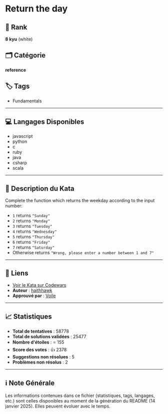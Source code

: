 # Return the day 

## 🏅 Rank
**8 kyu** (white)

## 🗂️ Catégorie
**reference**

## 🏷️ Tags
- Fundamentals

---

## 💻 Langages Disponibles
- javascript
- python
- c
- ruby
- java
- csharp
- scala

---

## 📜 Description du Kata

Complete the function which returns the weekday according to the input number:

* `1` returns `"Sunday"`
* `2` returns `"Monday"`
* `3` returns `"Tuesday"`
* `4` returns `"Wednesday"`
* `5` returns `"Thursday"`
* `6` returns `"Friday"`
* `7` returns `"Saturday"`
* Otherwise returns `"Wrong, please enter a number between 1 and 7"`


---

## 🔗 Liens
- [Voir le Kata sur Codewars](https://www.codewars.com/kata/59dd3ccdded72fc78b000b25)
- **Auteur** : [haithhawk](https://www.codewars.com/users/haithhawk)
- **Approuvé par** : [Voile](https://www.codewars.com/users/Voile)

---

## 📈 Statistiques
- **Total de tentatives** : 58778
- **Total de solutions validées** : 25477
- **Nombre d'étoiles** : ⭐ 155
- **Score des votes** : 👍 2378
- **Suggestions non résolues** : 5
- **Problèmes non résolus** : 2

---

## ℹ️ Note Générale
Les informations contenues dans ce fichier (statistiques, tags, langages, etc.) sont celles disponibles au moment de la génération du README (14 janvier 2025). Elles peuvent évoluer avec le temps.
